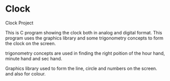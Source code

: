 # Clock
Clock Project

This is C program showing the clock both in analog and digital format. This program uses the graphics library and some trigonometry concepts to form the clock on the screen.

trigonometry concepts are used in finding the right poition of the hour hand, minute hand and sec hand. 

Graphics library used to form the line, circle and numbers on the screen. and also for colour.
